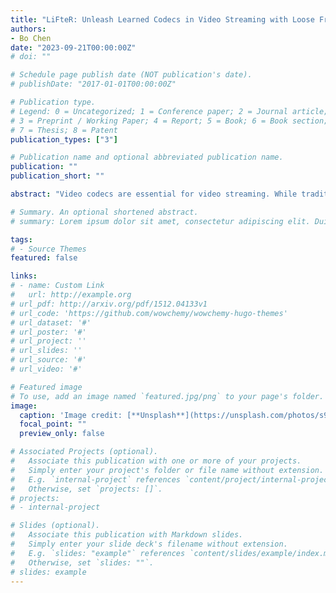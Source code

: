 ```yaml
---
title: "LiFteR: Unleash Learned Codecs in Video Streaming with Loose Frame Referencing"
authors:
- Bo Chen
date: "2023-09-21T00:00:00Z"
# doi: ""

# Schedule page publish date (NOT publication's date).
# publishDate: "2017-01-01T00:00:00Z"

# Publication type.
# Legend: 0 = Uncategorized; 1 = Conference paper; 2 = Journal article;
# 3 = Preprint / Working Paper; 4 = Report; 5 = Book; 6 = Book section;
# 7 = Thesis; 8 = Patent
publication_types: ["3"]

# Publication name and optional abbreviated publication name.
publication: ""
publication_short: ""

abstract: "Video codecs are essential for video streaming. While traditional codecs like AVC and HEVC are successful, learned codecs built on deep neural networks (DNNs) are gaining popularity due to their superior coding efficiency and quality of experience (QoE) in video streaming. However, using learned codecs built with sophisticated DNNs in video streaming leads to slow decoding and low frame rate, thereby degrading the QoE. The fundamental problem is the tight frame referencing design adopted by most codecs, which delays the processing of the current frame until its immediate predecessor frame is reconstructed. To overcome this limitation, we propose LiFteR, a novel video streaming system that operates a learned video codec with loose frame referencing (LFR). LFR is a unique frame referencing paradigm that redefines the reference relation between frames and allows parallelism in the learned video codec to boost the frame rate. LiFteR has three key designs: i) the LFR video dispatcher that routes video data to the video encoder and decoder based on LFR, ii) LFR learned codec that enhances bandwidth efficiency by exploiting spatial-temporal correlation in LFR, and iii) streaming adaptations that support adaptive bitrate streaming with learned codecs. In our evaluation, LiFteR consistently outperforms existing video streaming systems. Compared to the existing best-performing learned and traditional systems, LiFteR demonstrates up to 23.8% and 19.7% QoE gain, respectively. Furthermore, LiFteR achieves up to a 3.2$\times$ frame rate improvement through its adaptive frame rate approach."

# Summary. An optional shortened abstract.
# summary: Lorem ipsum dolor sit amet, consectetur adipiscing elit. Duis posuere tellus ac convallis placerat. Proin tincidunt magna sed ex sollicitudin condimentum.

tags:
# - Source Themes
featured: false

links:
# - name: Custom Link
#   url: http://example.org
# url_pdf: http://arxiv.org/pdf/1512.04133v1
# url_code: 'https://github.com/wowchemy/wowchemy-hugo-themes'
# url_dataset: '#'
# url_poster: '#'
# url_project: ''
# url_slides: ''
# url_source: '#'
# url_video: '#'

# Featured image
# To use, add an image named `featured.jpg/png` to your page's folder. 
image:
  caption: 'Image credit: [**Unsplash**](https://unsplash.com/photos/s9CC2SKySJM)'
  focal_point: ""
  preview_only: false

# Associated Projects (optional).
#   Associate this publication with one or more of your projects.
#   Simply enter your project's folder or file name without extension.
#   E.g. `internal-project` references `content/project/internal-project/index.md`.
#   Otherwise, set `projects: []`.
# projects:
# - internal-project

# Slides (optional).
#   Associate this publication with Markdown slides.
#   Simply enter your slide deck's filename without extension.
#   E.g. `slides: "example"` references `content/slides/example/index.md`.
#   Otherwise, set `slides: ""`.
# slides: example
---
```


<!-- {{% callout note %}}
Create your slides in Markdown - click the *Slides* button to check out the example.
{{% /callout %}}

Supplementary notes can be added here, including [code, math, and images](https://wowchemy.com/docs/writing-markdown-latex/). -->
